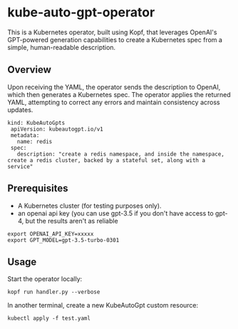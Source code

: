# kube-auto-gpt-operator
This is a Kubernetes operator, built using Kopf, that leverages OpenAI's GPT-powered generation capabilities to create a Kubernetes spec from a simple, human-readable description.

## Overview

Upon receiving the YAML, the operator sends the description to OpenAI, which then generates a Kubernetes spec. The operator applies the returned YAML, attempting to correct any errors and maintain consistency across updates.

```
kind: KubeAutoGpts
 apiVersion: kubeautogpt.io/v1
 metadata:
   name: redis
 spec:
   description: "create a redis namespace, and inside the namespace, create a redis cluster, backed by a stateful set, along with a service"
```

## Prerequisites
* A Kubernetes cluster (for testing purposes only).
* an openai api key (you can use gpt-3.5 if you don't have access to gpt-4, but the results aren't as reliable

```
export OPENAI_API_KEY=xxxxx
export GPT_MODEL=gpt-3.5-turbo-0301
```

## Usage
Start the operator locally:

```
kopf run handler.py --verbose
```
In another terminal, create a new KubeAutoGpt custom resource:
```
kubectl apply -f test.yaml
```
